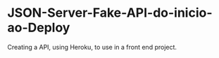 # JSON-Server-Fake-API-do-inicio-ao-Deploy
Creating a API, using Heroku, to use in a front end project.
